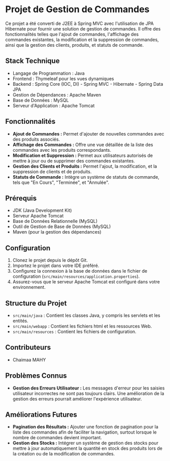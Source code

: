 # Projet de Gestion de Commandes 

Ce projet a été converti de J2EE à Spring MVC avec l'utilisation de JPA Hibernate pour fournir une solution de gestion de commandes. Il offre des fonctionnalités telles que l'ajout de commandes, l'affichage des commandes existantes, la modification et la suppression de commandes, ainsi que la gestion des clients, produits, et statuts de commande.


## Stack Technique
- Langage de Programmation : Java
- Frontend : Thymeleaf pour les vues dynamiques
- Backend : Spring Core (IOC, DI) - Spring MVC - Hibernate - Spring Data JPA
- Gestion de Dépendances : Apache Maven
- Base de Données : MySQL
- Serveur d'Application : Apache Tomcat

## Fonctionnalités

- **Ajout de Commandes :** Permet d'ajouter de nouvelles commandes avec des produits associés.
- **Affichage des Commandes :** Offre une vue détaillée de la liste des commandes avec les produits correspondants.
- **Modification et Suppression :** Permet aux utilisateurs autorisés de mettre à jour ou de supprimer des commandes existantes.
- **Gestion des Clients et Produits :** Permet l'ajout, la modification, et la suppression de clients et de produits.
- **Statuts de Commande :** Intègre un système de statuts de commande, tels que "En Cours", "Terminée", et "Annulée".

## Prérequis

- JDK (Java Development Kit)
- Serveur Apache Tomcat
- Base de Données Relationnelle (MySQL)
- Outil de Gestion de Base de Données (MySQL)
- Maven (pour la gestion des dépendances)

## Configuration

1. Clonez le projet depuis le dépôt Git.
2. Importez le projet dans votre IDE préféré.
3. Configurez la connexion à la base de données dans le fichier de configuration (`src/main/resources/application.properties`).
4. Assurez-vous que le serveur Apache Tomcat est configuré dans votre environnement.

## Structure du Projet

- `src/main/java` : Contient les classes Java, y compris les servlets et les entités.
- `src/main/webapp` : Contient les fichiers html et les ressources Web.
- `src/main/resources` : Contient les fichiers de configuration.

## Contributeurs

- Chaimaa MAHY

## Problèmes Connus

- **Gestion des Erreurs Utilisateur :** Les messages d'erreur pour les saisies utilisateur incorrectes ne sont pas toujours clairs. Une amélioration de la gestion des erreurs pourrait améliorer l'expérience utilisateur.

## Améliorations Futures

- **Pagination des Résultats :** Ajouter une fonction de pagination pour la liste des commandes afin de faciliter la navigation, surtout lorsque le nombre de commandes devient important.
- **Gestion des Stocks :** Intégrer un système de gestion des stocks pour mettre à jour automatiquement la quantité en stock des produits lors de la création ou de la modification de commandes.

